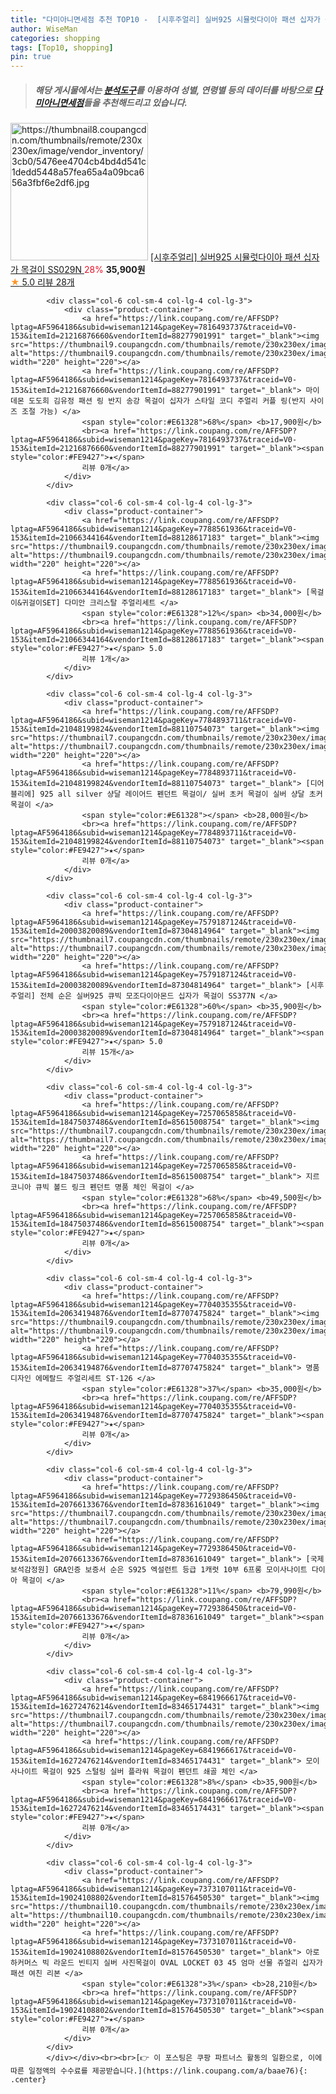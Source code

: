 ```yaml
---
title: "다미아니면세점 추천 TOP10 -  [시후주얼리] 실버925 시뮬럿다이아 패션 십자가 목걸이 SS029N "
author: WiseMan
categories: shopping
tags: [Top10, shopping]
pin: true
---
```


> ##### 해당 게시물에서는 [**분석도구**](https://itemscout.io/)를 이용하여 **성별**, **연령별** 등의 데이터를 바탕으로 [**다미아니면세점**](https://link.coupang.com/a/baae76)들을 추천해드리고 있습니다.
<div class="container"><div class="row">
            <div class="col-6 col-sm-4 col-lg-4 col-lg-3">
                <div class="product-container">
                    <a href="https://link.coupang.com/re/AFFSDP?lptag=AF5964186&subid=wiseman1214&pageKey=7594549029&traceid=V0-153&itemId=20076047310&vendorItemId=87195811921" target="_blank"><img src="https://thumbnail8.coupangcdn.com/thumbnails/remote/230x230ex/image/vendor_inventory/3cb0/5476ee4704cb4bd4d541c1dedd5448a57fea65a4a09bca656a3fbf6e2df6.jpg" alt="https://thumbnail8.coupangcdn.com/thumbnails/remote/230x230ex/image/vendor_inventory/3cb0/5476ee4704cb4bd4d541c1dedd5448a57fea65a4a09bca656a3fbf6e2df6.jpg" width="220" height="220"></a>
                    <a href="https://link.coupang.com/re/AFFSDP?lptag=AF5964186&subid=wiseman1214&pageKey=7594549029&traceid=V0-153&itemId=20076047310&vendorItemId=87195811921" target="_blank"> [시후주얼리] 실버925 시뮬럿다이아 패션 십자가 목걸이 SS029N </a>
                    <span style="color:#E61328">28%</span> <b>35,900원</b>
                    <br><a href="https://link.coupang.com/re/AFFSDP?lptag=AF5964186&subid=wiseman1214&pageKey=7594549029&traceid=V0-153&itemId=20076047310&vendorItemId=87195811921" target="_blank"><span style="color:#FE9427">★</span> 5.0
                    리뷰 28개</a>
                </div>
            </div>
            
            <div class="col-6 col-sm-4 col-lg-4 col-lg-3">
                <div class="product-container">
                    <a href="https://link.coupang.com/re/AFFSDP?lptag=AF5964186&subid=wiseman1214&pageKey=7816493737&traceid=V0-153&itemId=21216876660&vendorItemId=88277901991" target="_blank"><img src="https://thumbnail9.coupangcdn.com/thumbnails/remote/230x230ex/image/vendor_inventory/2dd5/9101c85f19e460e03a108ed0ccc07df10fc07c568b09f54749a531c3e2bf.png" alt="https://thumbnail9.coupangcdn.com/thumbnails/remote/230x230ex/image/vendor_inventory/2dd5/9101c85f19e460e03a108ed0ccc07df10fc07c568b09f54749a531c3e2bf.png" width="220" height="220"></a>
                    <a href="https://link.coupang.com/re/AFFSDP?lptag=AF5964186&subid=wiseman1214&pageKey=7816493737&traceid=V0-153&itemId=21216876660&vendorItemId=88277901991" target="_blank"> 마이데몬 도도희 김유정 패션 링 반지 송강 목걸이 십자가 스타일 코디 주얼리 커플 링(반지 사이즈 조절 가능) </a>
                    <span style="color:#E61328">68%</span> <b>17,900원</b>
                    <br><a href="https://link.coupang.com/re/AFFSDP?lptag=AF5964186&subid=wiseman1214&pageKey=7816493737&traceid=V0-153&itemId=21216876660&vendorItemId=88277901991" target="_blank"><span style="color:#FE9427">★</span> 
                    리뷰 0개</a>
                </div>
            </div>
            
            <div class="col-6 col-sm-4 col-lg-4 col-lg-3">
                <div class="product-container">
                    <a href="https://link.coupang.com/re/AFFSDP?lptag=AF5964186&subid=wiseman1214&pageKey=7788561936&traceid=V0-153&itemId=21066344164&vendorItemId=88128617183" target="_blank"><img src="https://thumbnail9.coupangcdn.com/thumbnails/remote/230x230ex/image/vendor_inventory/3f28/b2761889682dec7afe3be3df6e7f1c5b694d985b32bf9fbda309053d1397.jpg" alt="https://thumbnail9.coupangcdn.com/thumbnails/remote/230x230ex/image/vendor_inventory/3f28/b2761889682dec7afe3be3df6e7f1c5b694d985b32bf9fbda309053d1397.jpg" width="220" height="220"></a>
                    <a href="https://link.coupang.com/re/AFFSDP?lptag=AF5964186&subid=wiseman1214&pageKey=7788561936&traceid=V0-153&itemId=21066344164&vendorItemId=88128617183" target="_blank"> [목걸이&귀걸이SET] 다미안 크리스탈 주얼리세트 </a>
                    <span style="color:#E61328">12%</span> <b>34,000원</b>
                    <br><a href="https://link.coupang.com/re/AFFSDP?lptag=AF5964186&subid=wiseman1214&pageKey=7788561936&traceid=V0-153&itemId=21066344164&vendorItemId=88128617183" target="_blank"><span style="color:#FE9427">★</span> 5.0
                    리뷰 1개</a>
                </div>
            </div>
            
            <div class="col-6 col-sm-4 col-lg-4 col-lg-3">
                <div class="product-container">
                    <a href="https://link.coupang.com/re/AFFSDP?lptag=AF5964186&subid=wiseman1214&pageKey=7784893711&traceid=V0-153&itemId=21048199824&vendorItemId=88110754073" target="_blank"><img src="https://thumbnail7.coupangcdn.com/thumbnails/remote/230x230ex/image/vendor_inventory/8a36/852caff5775e3247619853963a314f34bcf2dd9fde25b6ac94f417383b41.jpg" alt="https://thumbnail7.coupangcdn.com/thumbnails/remote/230x230ex/image/vendor_inventory/8a36/852caff5775e3247619853963a314f34bcf2dd9fde25b6ac94f417383b41.jpg" width="220" height="220"></a>
                    <a href="https://link.coupang.com/re/AFFSDP?lptag=AF5964186&subid=wiseman1214&pageKey=7784893711&traceid=V0-153&itemId=21048199824&vendorItemId=88110754073" target="_blank"> [디어 블리에] 925 all silver 샹달 레이어드 펜던트 목걸이/ 실버 초커 목걸이 실버 샹달 초커목걸이 </a>
                    <span style="color:#E61328"></span> <b>28,000원</b>
                    <br><a href="https://link.coupang.com/re/AFFSDP?lptag=AF5964186&subid=wiseman1214&pageKey=7784893711&traceid=V0-153&itemId=21048199824&vendorItemId=88110754073" target="_blank"><span style="color:#FE9427">★</span> 
                    리뷰 0개</a>
                </div>
            </div>
            
            <div class="col-6 col-sm-4 col-lg-4 col-lg-3">
                <div class="product-container">
                    <a href="https://link.coupang.com/re/AFFSDP?lptag=AF5964186&subid=wiseman1214&pageKey=7579187124&traceid=V0-153&itemId=20003820089&vendorItemId=87304814964" target="_blank"><img src="https://thumbnail7.coupangcdn.com/thumbnails/remote/230x230ex/image/vendor_inventory/7aa0/759c803b68f7586d58fca25d9e8bde4dfee9bba5c5cd131e4784aa3279b1.jpg" alt="https://thumbnail7.coupangcdn.com/thumbnails/remote/230x230ex/image/vendor_inventory/7aa0/759c803b68f7586d58fca25d9e8bde4dfee9bba5c5cd131e4784aa3279b1.jpg" width="220" height="220"></a>
                    <a href="https://link.coupang.com/re/AFFSDP?lptag=AF5964186&subid=wiseman1214&pageKey=7579187124&traceid=V0-153&itemId=20003820089&vendorItemId=87304814964" target="_blank"> [시후주얼리] 전체 순은 실버925 큐빅 모조다이아몬드 십자가 목걸이 SS377N </a>
                    <span style="color:#E61328">60%</span> <b>35,900원</b>
                    <br><a href="https://link.coupang.com/re/AFFSDP?lptag=AF5964186&subid=wiseman1214&pageKey=7579187124&traceid=V0-153&itemId=20003820089&vendorItemId=87304814964" target="_blank"><span style="color:#FE9427">★</span> 5.0
                    리뷰 15개</a>
                </div>
            </div>
            
            <div class="col-6 col-sm-4 col-lg-4 col-lg-3">
                <div class="product-container">
                    <a href="https://link.coupang.com/re/AFFSDP?lptag=AF5964186&subid=wiseman1214&pageKey=7257065858&traceid=V0-153&itemId=18475037486&vendorItemId=85615008754" target="_blank"><img src="https://thumbnail7.coupangcdn.com/thumbnails/remote/230x230ex/image/vendor_inventory/4ac2/b2950eded4cf9f6df8b27c15f6427f761b53add7f5f15cd7014c95a24629.jpeg" alt="https://thumbnail7.coupangcdn.com/thumbnails/remote/230x230ex/image/vendor_inventory/4ac2/b2950eded4cf9f6df8b27c15f6427f761b53add7f5f15cd7014c95a24629.jpeg" width="220" height="220"></a>
                    <a href="https://link.coupang.com/re/AFFSDP?lptag=AF5964186&subid=wiseman1214&pageKey=7257065858&traceid=V0-153&itemId=18475037486&vendorItemId=85615008754" target="_blank"> 지르코니아 큐빅 볼드 링크 펜던트 명품 체인 목걸이 </a>
                    <span style="color:#E61328">68%</span> <b>49,500원</b>
                    <br><a href="https://link.coupang.com/re/AFFSDP?lptag=AF5964186&subid=wiseman1214&pageKey=7257065858&traceid=V0-153&itemId=18475037486&vendorItemId=85615008754" target="_blank"><span style="color:#FE9427">★</span> 
                    리뷰 0개</a>
                </div>
            </div>
            
            <div class="col-6 col-sm-4 col-lg-4 col-lg-3">
                <div class="product-container">
                    <a href="https://link.coupang.com/re/AFFSDP?lptag=AF5964186&subid=wiseman1214&pageKey=7704035355&traceid=V0-153&itemId=20634194876&vendorItemId=87707475824" target="_blank"><img src="https://thumbnail9.coupangcdn.com/thumbnails/remote/230x230ex/image/vendor_inventory/0ed3/fa17f77687a00f22760adfc4f3a5d1d900cef14965b566250b734ae8c195.jpg" alt="https://thumbnail9.coupangcdn.com/thumbnails/remote/230x230ex/image/vendor_inventory/0ed3/fa17f77687a00f22760adfc4f3a5d1d900cef14965b566250b734ae8c195.jpg" width="220" height="220"></a>
                    <a href="https://link.coupang.com/re/AFFSDP?lptag=AF5964186&subid=wiseman1214&pageKey=7704035355&traceid=V0-153&itemId=20634194876&vendorItemId=87707475824" target="_blank"> 명품디자인 에메랄드 주얼리세트 ST-126 </a>
                    <span style="color:#E61328">37%</span> <b>35,000원</b>
                    <br><a href="https://link.coupang.com/re/AFFSDP?lptag=AF5964186&subid=wiseman1214&pageKey=7704035355&traceid=V0-153&itemId=20634194876&vendorItemId=87707475824" target="_blank"><span style="color:#FE9427">★</span> 
                    리뷰 0개</a>
                </div>
            </div>
            
            <div class="col-6 col-sm-4 col-lg-4 col-lg-3">
                <div class="product-container">
                    <a href="https://link.coupang.com/re/AFFSDP?lptag=AF5964186&subid=wiseman1214&pageKey=7729386450&traceid=V0-153&itemId=20766133676&vendorItemId=87836161049" target="_blank"><img src="https://thumbnail7.coupangcdn.com/thumbnails/remote/230x230ex/image/vendor_inventory/efef/6bf12429c32de64c6cc2227b1965b8eb34d8b8e9d8764a5016cc79749422.jpg" alt="https://thumbnail7.coupangcdn.com/thumbnails/remote/230x230ex/image/vendor_inventory/efef/6bf12429c32de64c6cc2227b1965b8eb34d8b8e9d8764a5016cc79749422.jpg" width="220" height="220"></a>
                    <a href="https://link.coupang.com/re/AFFSDP?lptag=AF5964186&subid=wiseman1214&pageKey=7729386450&traceid=V0-153&itemId=20766133676&vendorItemId=87836161049" target="_blank"> [국제보석감정원] GRA인증 보증서 순은 S925 엑설런트 등급 1캐럿 10부 6프롱 모이사나이트 다이아 목걸이 </a>
                    <span style="color:#E61328">11%</span> <b>79,990원</b>
                    <br><a href="https://link.coupang.com/re/AFFSDP?lptag=AF5964186&subid=wiseman1214&pageKey=7729386450&traceid=V0-153&itemId=20766133676&vendorItemId=87836161049" target="_blank"><span style="color:#FE9427">★</span> 
                    리뷰 0개</a>
                </div>
            </div>
            
            <div class="col-6 col-sm-4 col-lg-4 col-lg-3">
                <div class="product-container">
                    <a href="https://link.coupang.com/re/AFFSDP?lptag=AF5964186&subid=wiseman1214&pageKey=6841966617&traceid=V0-153&itemId=16272476214&vendorItemId=83465174431" target="_blank"><img src="https://thumbnail7.coupangcdn.com/thumbnails/remote/230x230ex/image/vendor_inventory/a704/e5a3af7dbccc4b26a4af7ca895f1b0e096d080b26eff3c45c314347d2e87.jpg" alt="https://thumbnail7.coupangcdn.com/thumbnails/remote/230x230ex/image/vendor_inventory/a704/e5a3af7dbccc4b26a4af7ca895f1b0e096d080b26eff3c45c314347d2e87.jpg" width="220" height="220"></a>
                    <a href="https://link.coupang.com/re/AFFSDP?lptag=AF5964186&subid=wiseman1214&pageKey=6841966617&traceid=V0-153&itemId=16272476214&vendorItemId=83465174431" target="_blank"> 모이사나이트 목걸이 925 스털링 실버 플라워 목걸이 펜던트 쇄골 체인 </a>
                    <span style="color:#E61328">8%</span> <b>35,900원</b>
                    <br><a href="https://link.coupang.com/re/AFFSDP?lptag=AF5964186&subid=wiseman1214&pageKey=6841966617&traceid=V0-153&itemId=16272476214&vendorItemId=83465174431" target="_blank"><span style="color:#FE9427">★</span> 
                    리뷰 0개</a>
                </div>
            </div>
            
            <div class="col-6 col-sm-4 col-lg-4 col-lg-3">
                <div class="product-container">
                    <a href="https://link.coupang.com/re/AFFSDP?lptag=AF5964186&subid=wiseman1214&pageKey=7373107011&traceid=V0-153&itemId=19024108802&vendorItemId=81576450530" target="_blank"><img src="https://thumbnail10.coupangcdn.com/thumbnails/remote/230x230ex/image/vendor_inventory/13f6/09030cfd9e1213d97be9bd5525dc356fd4f7bad846091a47d1bbd332fa41.jpg" alt="https://thumbnail10.coupangcdn.com/thumbnails/remote/230x230ex/image/vendor_inventory/13f6/09030cfd9e1213d97be9bd5525dc356fd4f7bad846091a47d1bbd332fa41.jpg" width="220" height="220"></a>
                    <a href="https://link.coupang.com/re/AFFSDP?lptag=AF5964186&subid=wiseman1214&pageKey=7373107011&traceid=V0-153&itemId=19024108802&vendorItemId=81576450530" target="_blank"> 아로하커머스 빅 라운드 빈티지 실버 사진목걸이 OVAL LOCKET 03 45 엄마 선물 쥬얼리 십자가 패션 여친 리본 </a>
                    <span style="color:#E61328">3%</span> <b>28,210원</b>
                    <br><a href="https://link.coupang.com/re/AFFSDP?lptag=AF5964186&subid=wiseman1214&pageKey=7373107011&traceid=V0-153&itemId=19024108802&vendorItemId=81576450530" target="_blank"><span style="color:#FE9427">★</span> 
                    리뷰 0개</a>
                </div>
            </div>
            </div></div><br><br>[👉 이 포스팅은 쿠팡 파트너스 활동의 일환으로, 이에 따른 일정액의 수수료를 제공받습니다.](https://link.coupang.com/a/baae76){: .center}
